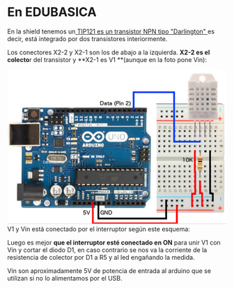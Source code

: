 
# En EDUBASICA

En la shield tenemos un[ TIP121 es un transistor NPN tipo "Darlington" ](https://alltransistors.com/pdfview.php?doc=tip121.pdf&amp;dire=_fairchild_semi)es decir, está integrado por dos transistores interiormente. 

Los conectores X2-2 y X2-1 son los de abajo a la izquierda. **X2-2 es el colecto**r del transistor y **X2-1 es V1 **(aunque en la foto pone Vin):

![](img/img1.2.png)
V1 y Vin está conectado por el interruptor según este esquema:

Luego es mejor **que el interruptor esté conectado en ON** para unir V1 con Vin y cortar el diodo D1, en caso contrario se nos va la corriente de la resistencia de colector por D1 a R5 y al led engañando la medida.

Vin son aproximadamente 5V de potencia de entrada al arduino que se utilizan si no lo alimentamos por el USB. 





